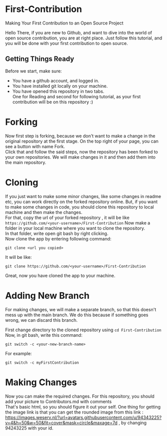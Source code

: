 # First-Contribution
Making Your First Contribution to an Open Source Project

Hello There, if you are new to Github, and want to dive into the world of open source contribution, you are at right place. Just follow this tutorial, and you will be done with your first contribution to open source.

## Getting Things Ready
Before we start, make sure:
- You have a github account, and logged in.
- You have installed git locally on your machine.
- You have opened this repository in two tabs.\
  One for Reading and second for following tutorial, as your first contribution will be on this repository :)  


# Forking
Now first step is forking, because we don't want to make a change in the original repository at the first stage. 
On the top right of your page, you can see a button with name Fork. \
Click that and follow the said steps, now the repository has been forked to your own repositories. We will make changes in it and then add them into the main repository.

# Cloning
If you just want to make some minor changes, like some changes in readme etc, you can work directly on the forked repository online. But, if you want to make some changes in code, you should clone this repository to local machine and then make the changes.\
For that, copy the url of your forked repository , it will be like ```https://github.com/<your-username>/First-Contribution```
Now make a folder in your local machine where you want to clone the repository. \
In that folder, write open git bash by right clicking.\
Now clone the app by entering following command:
```
git clone <url you copied>
```

It will be like:
```
git clone https://github.com/<your-username>/First-Contribution
```
Great, now you have cloned the app to your machine.

# Adding New Branch
For making changes, we will make a separate branch, so that this doesn't mess up with the main branch. We do this because if something goes wrong, we can discard this branch.

First change directory to the cloned repository using ```cd First-Contribution```\
Now, in git bash, write this command:
```
git switch -c <your-new-branch-name>
```

For example:
```
git switch -c myFirstContribution
```

# Making Changes
Now you can make the required changes. For this repository, you should add your picture to Contributors.md with comments\
That's basic html, so you should figure it out your self. One thing for getting the image link is that you can get the rounded image from this link : https://images.weserv.nl/?url=avatars.githubusercontent.com/u/94343225?v=4&h=50&w=50&fit=cover&mask=circle&maxage=7d , by changing 94243225 with your id.
